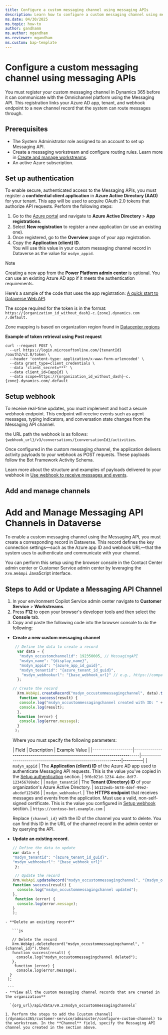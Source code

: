 ```yaml
---
title: Configure a custom messaging channel using messaging APIs
description: Learn how to configure a custom messaging channel using messaging APIs.
ms.date: 04/30/2025
ms.topic: how-to
author: gandhamm
ms.author: mgandham
ms.reviewer: mgandham
ms.custom: bap-template
---
```


# Configure a custom messaging channel using messaging APIs

You must register your custom messaging channel in Dynamics 365 before it can communicate with the Omnichannel platform using the Messaging API. This registration links your Azure AD app, tenant, and webhook endpoint to a new channel record that the system can route messages through.

## Prerequisites

- The System Administrator role assigned to an account to set up Messaging API.
- Create a messaging workstream and configure routing rules. Learn more in [Create and manage workstreams](/dynamics365/customer-service/administer/create-workstreams).
- An active Azure subscription.

## Set up authentication

To enable secure, authenticated access to the Messaging APIs, you must register a **confidential client application** in **Azure Active Directory (AAD)** for your tenant. This app will be used to acquire OAuth 2.0 tokens that authorize API requests. Perform the following steps:

1. Go to the [Azure portal](https://portal.azure.com/) and navigate to **Azure Active Directory** > **App registrations**.
2. Select **New registration** to register a new application (or use an existing one).
3. Once registered, go to the **Overview** page of your app registration.
4. Copy the **Application (client) ID**.  
   You will use this value in your custom messaging channel record in Dataverse as the value for `msdyn_appid`.

> [!NOTE] 
> Creating a new app from the **Power Platform admin center** is optional. You can use an existing Azure AD app if it meets the authentication requirements.


Here’s a sample of the code that uses the app registration: [A quick start to Dataverse Web API](https://github.com/microsoft/PowerApps-Samples/tree/master/dataverse/webapi/CSharp-NETx/QuickStart).

The scope required for the token is in the format: `https://{organization_id_without_dash}-c.{zone}.dynamics.com /.default.`

 Zone mapping is based on organization region found in [Datacenter regions](/power-platform/admin/new-datacenter-regions)

**Example of token retrieval using Post request**

```
curl --request POST \
  --url https://login.microsoftonline.com/{tenantId} /oauth2/v2.0/token \
  --header 'content-type: application/x-www-form-urlencoded' \
  --data grant_type=client_credentials \
  --data 'client_secret=***' \
  --data client_id={appId} \
  --data scope=https://{organization_id_without_dash}-c.{zone}.dynamics.com/.default
```

## Setup webhook

To receive real-time updates, you must implement and host a secure webhook endpoint. This endpoint will receive events such as agent messages, typing indicators, and conversation state changes from the Messaging API channel.

the URL path the webhook is as follows: `{webhook_url}/v3/conversations/{conversationId}/activities`. 

Once configured in the custom messaging channel, the application delivers activity payloads to your webhook as POST requests. These payloads follow the Bot Framework Activity Schema.

Learn more about the structure and examples of payloads delivered to your webhook in [Use webhook to receive messages and events](/api/intro-messaging-apis.md).

## Add and manage channels

# Add and Manage Messaging API Channels in Dataverse

To enable a custom messaging channel using the Messaging API, you must create a corresponding record in Dataverse. This record defines the key connection settings—such as the Azure app ID and webhook URL—that the system uses to authenticate and communicate with your channel.

You can perform this setup using the browser console in the Contact Center admin center or Customer Service admin center by leveraging the `Xrm.WebApi` JavaScript interface.

## Steps to Add or Update a Messaging API Channel



1. In your environment Copilot Service admin center navigate to **Customer Service** > **Workstreams**.
1. Press **F12** to open your browser's developer tools and then select the **Console** tab.
1. Copy and paste the following code into the browser console to do the following:

  - **Create a new custom messaging channel**
     ```js
      // Define the data to create a record
       var data = {
        "msdyn_occustomchannelid": 192350005, // MessagingAPI
        "msdyn_name": "{display_name}",
        "msdyn_appid": "{azure_app_id_guid}",
        "msdyn_tenantid": "{azure_tenant_id_guid}",
         "msdyn_webhookurl": "{base_webhook_url}" // e.g., https://company.webhook
       };

     // Create the record
       Xrm.WebApi.createRecord("msdyn_occustommessagingchannel", data).then(
        function success(result) {
        console.log("msdyn_occustommessagingchannel created with ID: " + result.id);
        console.log(result);
       },
       function (error) {
        console.log(error.message);
       }
      );
    ```
     Where you must specify the following parameters: <br>
    
      | Field              | Description                                                                 | Example Value                                                  |
      |--------------------|-----------------------------------------------------------------------------|----------------------------------------------------------------|----------|
      | `msdyn_appid`      | The **Application (client) ID** of the Azure AD app used to authenticate Messaging API requests. This is the value you've copied in the [Setup authentication](#set-up-authentication) section. | `9f6c021d-1234-4abc-8df7-123456789abc`                         | 
      | `msdyn_tenantid`   | The **Tenant (Directory) ID** of your organization's Azure Active Directory. | `b5122edb-5678-4def-99e2-abcdef123456`                         | 
      | `msdyn_webhookurl` | The **HTTPS endpoint** that receives messages and events from the application. Must use a valid, non-self-signed certificate. This is the value you configured in [Setup webhook](#setup-webhook) section. | `https://contoso-bot.example.com`                              | <br>

      Replace `{channel_id}` with the ID of the channel you want to delete. You can find this ID in the URL of the channel record in the admin center or by querying the API. <br>

  - **Update an existing record.**

      ```js
      // Define the data to update
      var data = {
      "msdyn_tenantid": "{azure_tenant_id_guid}",
      "msdyn_webhookurl": "{base_webhook_url}"
       };

       // Update the record
      Xrm.WebApi.updateRecord("msdyn_occustommessagingchannel", "{msdyn_occustommessagingchannelid}", data).then(
      function success(result) {
        console.log("msdyn_occustommessagingchannel updated");
      },
       function (error) {
        console.log(error.message);
      }
     );
   ```
 - **Delete an existing record**

      ```js

      // Delete the record
      Xrm.WebApi.deleteRecord("msdyn_occustommessagingchannel", "{channel_id}").then(
      function success(result) {
        console.log("msdyn_occustommessagingchannel deleted");
      },
       function (error) {
        console.log(error.message);
     }
    );

    ```
 - **View all the custom messaging channel records that are created in the organization** 

     `{org_url}/api/data/v9.2/msdyn_occustommessagingchannels`

1. Perform the steps to add the [custom channel](/dynamics365/customer-service/administer/configure-custom-channel) to the workstream. In the **Channel** field, specify the Messaging API channel you created in the section above.
